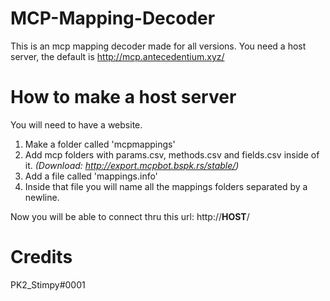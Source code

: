 # MCP-Mapping-Decoder
This is an mcp mapping decoder made for all versions.
You need a host server, the default is http://mcp.antecedentium.xyz/

# How to make a host server
You will need to have a website.
  1) Make a folder called 'mcpmappings'
  2) Add mcp folders with params.csv, methods.csv and fields.csv inside of it. *(Download: http://export.mcpbot.bspk.rs/stable/)*
  3) Add a file called 'mappings.info'
  4) Inside that file you will name all the mappings folders separated by a newline.
  
Now you will be able to connect thru this url: http://**HOST**/

# Credits
PK2_Stimpy#0001
